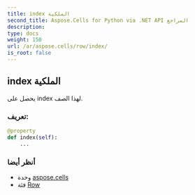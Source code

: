 ```yaml
---
title: index الملكية
second_title: Aspose.Cells for Python via .NET API المراجع
description:
type: docs
weight: 150
url: /ar/aspose.cells/row/index/
is_root: false
---
```

##  index الملكية

يحصل على index لهذا الصف.
###  تعريف:
```python
@property
def index(self):
    ...
```

###  أنظر أيضا
* وحدة [aspose.cells](../../)
* فئة [Row](/cells/python-net/ar/aspose.cells/row)
